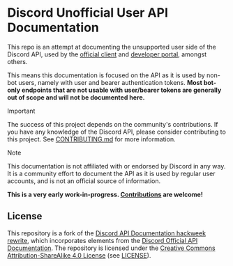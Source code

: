 # Discord Unofficial User API Documentation

This repo is an attempt at documenting the unsupported user side of the Discord API, used by the [official client](https://discord.com/app) and [developer portal](https://discord.com/developers/applications), amongst others.

This means this documentation is focused on the API as it is used by non-bot users, namely with user and bearer authentication tokens. **Most bot-only endpoints that are not usable with user/bearer tokens are generally out of scope and will not be documented here.**

> [!IMPORTANT]
> The success of this project depends on the community's contributions. If you have any knowledge of the Discord API, please consider contributing to this project. See [CONTRIBUTING.md](/CONTRIBUTING.md) for more information.

> [!NOTE]
> This documentation is not affiliated with or endorsed by Discord in any way. It is a community effort to document the API as it is used by regular user accounts, and is not an official source of information.

**This is a very early work-in-progress. [Contributions](/CONTRIBUTING.md) are welcome!**

## License

This repository is a fork of the [Discord API Documentation hackweek rewrite](https://github.com/IanMitchell/hackweek-discord-api-docs), which incorporates elements from the [Discord Official API Documentation](https://github.com/discord/discord-api-docs). The repository is licensed under the [Creative Commons Attribution-ShareAlike 4.0 License](https://creativecommons.org/licenses/by-sa/4.0/) (see [LICENSE](LICENSE)).
